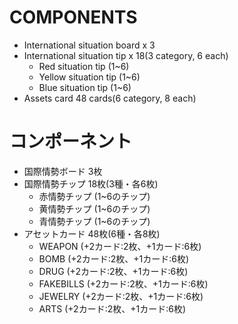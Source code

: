 # COMPONENTS
* International situation board x 3
* International situation tip x 18(3 category, 6 each)
  * Red situation tip (1~6)
  * Yellow situation tip (1~6)
  * Blue situation tip (1~6)
* Assets card 48 cards(6 category, 8 each)


# コンポーネント
* 国際情勢ボード 3枚
* 国際情勢チップ 18枚(3種・各6枚)
  * 赤情勢チップ (1~6のチップ)
  * 黄情勢チップ (1~6のチップ)
  * 青情勢チップ (1~6のチップ)
* アセットカード 48枚(6種・各8枚)
  * WEAPON (+2カード:2枚、+1カード:6枚)
  * BOMB (+2カード:2枚、+1カード:6枚)
  * DRUG (+2カード:2枚、+1カード:6枚)
  * FAKEBILLS (+2カード:2枚、+1カード:6枚)
  * JEWELRY (+2カード:2枚、+1カード:6枚)
  * ARTS (+2カード:2枚、+1カード:6枚)